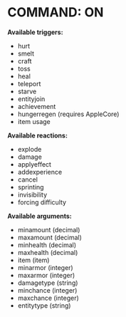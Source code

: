 COMMAND: ON
===========
**Available triggers:**
- hurt
- smelt
- craft
- toss
- heal
- teleport
- starve
- entityjoin
- achievement
- hungerregen (requires AppleCore)
- item usage

**Available reactions:**
- explode
- damage
- applyeffect
- addexperience
- cancel
- sprinting
- invisibility
- forcing difficulty

**Available arguments:**
- minamount (decimal)
- maxamount (decimal)
- minhealth (decimal)
- maxhealth (decimal)
- item (item)
- minarmor (integer)
- maxarmor (integer)
- damagetype (string)
- minchance (integer)
- maxchance (integer)
- entitytype (string)
